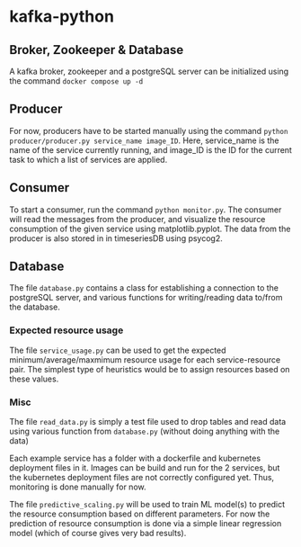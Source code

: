 # kafka-python

## Broker, Zookeeper & Database

A kafka broker, zookeeper and a postgreSQL server can be initialized using the command ``` docker compose up -d ```

## Producer

For now, producers have to be started manually using the command ``` python producer/producer.py service_name image_ID ```.
Here, service_name is the name of the service currently running, and image_ID is the ID for the current task to which a list of services are applied.

## Consumer

To start a consumer, run the command ``` python monitor.py ```. The consumer will read the messages from the producer, and visualize the resource consumption of the given service using matplotlib.pyplot. The data from the producer is also stored in in timeseriesDB using psycog2.

## Database

The file ``` database.py ``` contains a class for establishing a connection to the postgreSQL server, and various functions for writing/reading data to/from the database.

### Expected resource usage

The file ``` service_usage.py ``` can be used to get the expected minimum/average/maxmimum resource usage for each service-resource pair. The simplest type of heuristics would be to assign resources based on these values.

### Misc

The file ``` read_data.py ``` is simply a test file used to drop tables and read data using various function from ``` database.py ``` (without doing anything with the data)

Each example service has a folder with a dockerfile and kubernetes deployment files in it. Images can be build and run for the 2 services, but the kubernetes deployment files are not correctly configured yet. Thus, monitoring is done manually for now.

The file ``` predictive_scaling.py ``` will be used to train ML model(s) to predict the resource consumption based on different parameters. For now the prediction of resource consumption is done via a simple linear regression model (which of course gives very bad results).